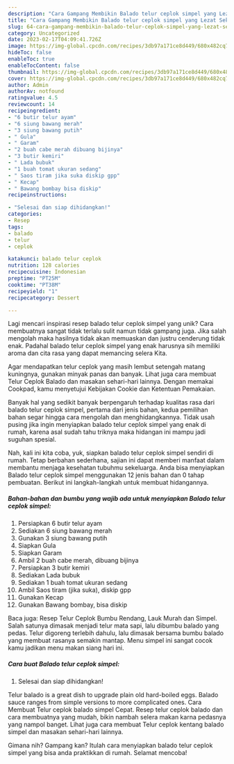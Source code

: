 ```yaml
---
description: "Cara Gampang Membikin Balado telur ceplok simpel yang Lezat Sekali"
title: "Cara Gampang Membikin Balado telur ceplok simpel yang Lezat Sekali"
slug: 64-cara-gampang-membikin-balado-telur-ceplok-simpel-yang-lezat-sekali
category: Uncategorized
date: 2023-02-17T04:09:41.726Z
image: https://img-global.cpcdn.com/recipes/3db97a171ce8d449/680x482cq70/balado-telur-ceplok-simpel-foto-resep-utama.jpg
hideToc: false
enableToc: true
enableTocContent: false
thumbnail: https://img-global.cpcdn.com/recipes/3db97a171ce8d449/680x482cq70/balado-telur-ceplok-simpel-foto-resep-utama.jpg
cover: https://img-global.cpcdn.com/recipes/3db97a171ce8d449/680x482cq70/balado-telur-ceplok-simpel-foto-resep-utama.jpg
author: Admin
authorAv: notfound
ratingvalue: 4.5
reviewcount: 14
recipeingredient:
- "6 butir telur ayam"
- "6 siung bawang merah"
- "3 siung bawang putih"
- " Gula"
- " Garam"
- "2 buah cabe merah dibuang bijinya"
- "3 butir kemiri"
- " Lada bubuk"
- "1 buah tomat ukuran sedang"
- " Saos tiram jika suka diskip gpp"
- " Kecap"
- " Bawang bombay bisa diskip"
recipeinstructions:

- "Selesai dan siap dihidangkan!"
categories:
- Resep
tags:
- balado
- telur
- ceplok

katakunci: balado telur ceplok 
nutrition: 128 calories
recipecuisine: Indonesian
preptime: "PT25M"
cooktime: "PT38M"
recipeyield: "1"
recipecategory: Dessert

---
```





Lagi mencari inspirasi resep balado telur ceplok simpel yang unik? Cara membuatnya sangat tidak terlalu sulit namun tidak gampang juga. Jika salah mengolah maka hasilnya tidak akan memuaskan dan justru cenderung tidak enak. Padahal balado telur ceplok simpel yang enak harusnya sih memiliki aroma dan cita rasa yang dapat memancing selera Kita.





Agar mendapatkan telur ceplok yang masih lembut setengah matang kuningnya, gunakan minyak panas dan banyak. Lihat juga cara membuat Telur Ceplok Balado dan masakan sehari-hari lainnya. Dengan memakai Cookpad, kamu menyetujui Kebijakan Cookie dan Ketentuan Pemakaian.

Banyak hal yang sedikit banyak berpengaruh terhadap kualitas rasa dari balado telur ceplok simpel, pertama dari jenis bahan, kedua pemilihan bahan segar hingga cara mengolah dan menghidangkannya. Tidak usah pusing jika ingin menyiapkan balado telur ceplok simpel yang enak di rumah, karena asal sudah tahu triknya maka hidangan ini mampu jadi suguhan spesial.






Nah, kali ini kita coba, yuk, siapkan balado telur ceplok simpel sendiri di rumah. Tetap berbahan sederhana, sajian ini dapat memberi manfaat dalam membantu menjaga kesehatan tubuhmu sekeluarga. Anda bisa menyiapkan Balado telur ceplok simpel menggunakan 12 jenis bahan dan 0 tahap pembuatan. Berikut ini langkah-langkah untuk membuat hidangannya.

<!--inarticleads1-->

##### Bahan-bahan dan bumbu yang wajib ada untuk menyiapkan Balado telur ceplok simpel:

1. Persiapkan 6 butir telur ayam
1. Sediakan 6 siung bawang merah
1. Gunakan 3 siung bawang putih
1. Siapkan  Gula
1. Siapkan  Garam
1. Ambil 2 buah cabe merah, dibuang bijinya
1. Persiapkan 3 butir kemiri
1. Sediakan  Lada bubuk
1. Sediakan 1 buah tomat ukuran sedang
1. Ambil  Saos tiram (jika suka), diskip gpp
1. Gunakan  Kecap
1. Gunakan  Bawang bombay, bisa diskip


Baca juga: Resep Telur Ceplok Bumbu Rendang, Lauk Murah dan Simpel. Salah satunya dimasak menjadi telur mata sapi, lalu dibumbu balado yang pedas. Telur digoreng terlebih dahulu, lalu dimasak bersama bumbu balado yang membuat rasanya semakin mantap. Menu simpel ini sangat cocok kamu jadikan menu makan siang hari ini. 

<!--inarticleads2-->

##### Cara buat Balado telur ceplok simpel:


1. Selesai dan siap dihidangkan!

Telur balado is a great dish to upgrade plain old hard-boiled eggs. Balado sauce ranges from simple versions to more complicated ones. Cara Membuat Telur ceplok balado simpel Cepat. Resep telur ceplok balado dan cara membuatnya yang mudah, bikin nambah selera makan karna pedasnya yang nampol banget. Lihat juga cara membuat Telur ceplok kentang balado simpel dan masakan sehari-hari lainnya. 

Gimana nih? Gampang kan? Itulah cara menyiapkan balado telur ceplok simpel yang bisa anda praktikkan di rumah. Selamat mencoba!
